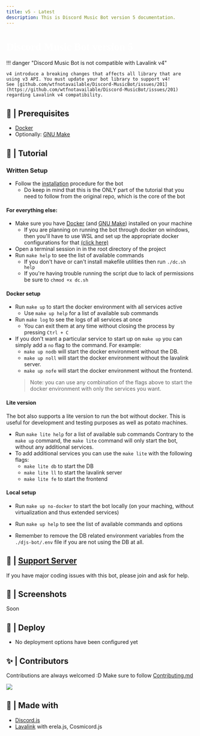 ```yaml
---
title: v5 - Latest
description: This is Discord Music Bot version 5 documentation.
---
```


<h1 style="font-family:Nunito Sans;font-size: 2.0em;font-weight: bold;color: white;">Discord Music Bot version 5</h1>

!!! danger "Discord Music Bot is not compatible with Lavalink v4"

    v4 introduce a breaking changes that affects all library that are using v3 API. You must update your bot library to support v4!
    See [github.com/wtfnotavailable/Discord-MusicBot/issues/201](https://github.com/wtfnotavailable/Discord-MusicBot/issues/201) regarding Lavalink v4 compatibility.


## 🚧 | Prerequisites

- [Docker](https://www.docker.com/)
- Optionally: [GNU Make](https://www.gnu.org/software/make/)

## 📝 | Tutorial

### Written Setup

- Follow the [installation](/v5/getting-started/) procedure for the bot
    - Do keep in mind that this is the ONLY part of the tutorial that you need to follow from the original repo, which is the core of the bot

#### For everything else:
- Make sure you have [Docker](https://www.docker.com/) (and [GNU Make](https://www.gnu.org/software/make/)) installed on your machine
  - If you are planning on running the bot through docker on windows, then you'll have to use WSL and set up the appropriate docker configurations for that [(click here)](https://docs.docker.com/desktop/windows/wsl/)
- Open a terminal session in in the root directory of the project
- Run `make help` to see the list of available commands
  - If you don't have or can't install makefile utilities then run `./dc.sh help`
  - If you're having trouble running the script due to lack of permissions be sure to `chmod +x dc.sh`

#### Docker setup

- Run `make up` to start the docker environment with all services active
  - Use `make up help` for a list of available sub commands
- Run `make log` to see the logs of all services at once
  - You can exit them at any time without closing the process by pressing `Ctrl + C`
- If you don't want a particular service to start up on `make up` you can simply add a `no` flag to the command. For example:
  - `make up nodb` will start the docker environment without the DB.
  - `make up noll` will start the docker environment without the lavalink server.
  - `make up nofe` will start the docker environment without the frontend.
  > Note: you can use any combination of the flags above to start the docker environment with only the services you want.

#### Lite version

The bot also supports a lite version to run the bot without docker. This is useful for development and testing purposes as well as potato machines.
- Run `make lite help` for a list of available sub commands
Contrary to the `make up` command, the `make lite` command will only start the bot, without any additional services.
- To add additional services you can use the `make lite` with the following flags:
  - `make lite db` to start the DB
  - `make lite ll` to start the lavalink server
  - `make lite fe` to start the frontend

#### Local setup

- Run `make up no-docker` to start the bot locally (on your maching, without virtualization and thus extended services)

- Run `make up help` to see the list of available commands and options
- Remember to remove the DB related environment variables from the `./djs-bot/.env` file if you are not using the DB at all.

## 📝 | [Support Server](https://discord.gg/sbySMS7m3v)

If you have major coding issues with this bot, please join and ask for help.

## 📸 | Screenshots

Soon

## 🚀 | Deploy

- No deployment options have been configured yet

## ✨ | Contributors

Contributions are always welcomed :D Make sure to follow [Contributing.md](/CONTRIBUTING.md)

<a href="https://github.com/SudhanPlayz/Discord-MusicBot/graphs/contributors">
  <img src="https://contributors-img.web.app/image?repo=SudhanPlayz/Discord-MusicBot" />
</a>

## 🌟 | Made with

- [Discord.js](https://discord.js.org/)
- [Lavalink](https://github.com/freyacodes/Lavalink) with erela.js, Cosmicord.js